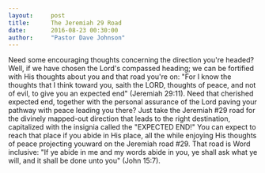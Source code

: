 ```yaml
---
layout:     post
title:      The Jeremiah 29 Road
date:       2016-08-23 00:30:00
author:     "Pastor Dave Johnson"
---
```


Need some encouraging thoughts concerning the direction you're headed?  Well, if we have chosen the Lord's compassed heading; we can be fortified with His thoughts about you and that road you're on: "For I know the thoughts that I think toward you, saith the LORD, thoughts of peace, and not of evil, to give you an expected end" (Jeremiah 29:11). Need that cherished expected end, together with the personal assurance of the Lord paving your pathway with peace leading you there? Just take the Jeremiah #29 road for the divinely mapped-out direction that leads to the right destination, capitalized with the insignia called the "EXPECTED END!"   You can expect to reach that place if you abide in His place, all the while enjoying His thoughts of peace projecting youward on the Jeremiah road #29.  That road is Word inclusive: "If ye abide in me and my words abide in you, ye shall ask what ye will, and it shall be done unto you" (John 15:7).
